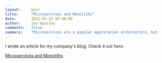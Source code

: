 ```yaml
---
layout:     post
title:      "Microservices and Monoliths"
date:       2022-02-22 00:00:00
author:     Jon Winsley
comments:   false
summary:    "Microservices are a popular application architecture, but are they right for every project?"
---
```


I wrote an article for my company's blog. Check it out here:

[Microservices and Monoliths](https://www.jbssolutions.com/resources/blog/microservices-and-monoliths/)
